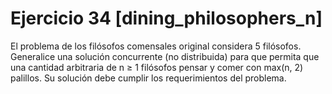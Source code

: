  # Ejercicio 34 [dining_philosophers_n]
 
El problema de los filósofos comensales original considera 5 filósofos. Generalice una solución concurrente (no distribuida) para que permita que una cantidad arbitraria de n ≥ 1 filósofos pensar y comer con max(n, 2) palillos. Su solución debe cumplir los requerimientos del problema.
